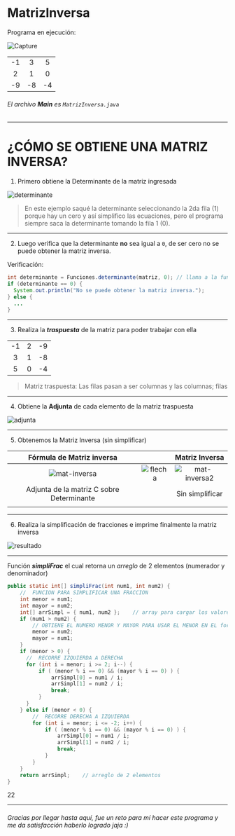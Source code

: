 # MatrizInversa

Programa en ejecución:

![Capture](https://user-images.githubusercontent.com/72027738/235542457-0955bc9b-a808-4b6b-b958-759e0fe9e907.PNG)

||||
| :---: | :---: | :---: |
| -1 | 3 | 5 |
| 2 | 1 | 0 |
| -9 | -8 | -4 |

###### El archivo ***Main*** es `MatrizInversa.java`
---
# ¿CÓMO SE OBTIENE UNA MATRIZ INVERSA?

1. Primero obtiene la Determinante de la matriz ingresada


![determinante](https://user-images.githubusercontent.com/72027738/235530230-d14148f9-17cb-4647-acd6-2d33c9ea17cb.png)
> En este ejemplo saqué la determinante seleccionando la 2da fila (1) porque hay un cero y así simplifico las ecuaciones, pero el programa siempre saca la determinante tomando la fila 1 (0). 

---
2. Luego verifica que la determinante **no** sea igual a `0`, de ser cero no se puede obtener la matriz inversa.


Verificación:
```java
int determinante = Funciones.determinante(matriz, 0); // llama a la función para obtener la determinante
if (determinante == 0) {
  System.out.println("No se puede obtener la matriz inversa.");
} else {
  ...
}
```

---
3. Realiza la ***traspuesta*** de la matriz para poder trabajar con ella

||||
| :---: | :---: | :---: |
| -1 | 2 | -9 |
| 3 | 1 | -8 |
| 5 | 0 | -4 |

> Matriz traspuesta: Las filas pasan a ser columnas y las columnas; filas

---
4. Obtiene la **Adjunta** de cada elemento de la matriz traspuesta

![adjunta](https://user-images.githubusercontent.com/72027738/235543569-cbfa0a0a-f152-47a7-a3db-c6b8d78f3107.png)

---
5. Obtenemos la Matriz Inversa (sin simplificar)

| Fórmula de Matriz inversa || Matriz Inversa |
| :---: | :---: | :---: |
| ![mat-inversa](https://user-images.githubusercontent.com/72027738/235538689-0b0567ef-c8b1-408a-9494-b067fbd903b3.png) | ![flecha](https://user-images.githubusercontent.com/72027738/235540334-c4807101-cb71-4988-9e99-5a954b9b37ef.png) | ![mat-inversa2](https://user-images.githubusercontent.com/72027738/235539323-dd823f0f-faf1-42f8-9a5b-7f1621eb2049.png) |
| Adjunta de la matriz C sobre Determinante | | Sin simplificar |
| | | |


---
6. Realiza la simplificación de fracciones e imprime finalmente la matriz inversa

![resultado](https://user-images.githubusercontent.com/72027738/235540652-6408e782-7ee6-4b1f-8271-38b2ce7fc8cb.png)

---
Función ***simpliFrac*** el cual retorna un *arreglo* de 2 elementos (numerador y denominador)

```java
public static int[] simpliFrac(int num1, int num2) {
    //  FUNCION PARA SIMPLIFICAR UNA FRACCION
    int menor = num1;
    int mayor = num2;
    int[] arrSimpl = { num1, num2 };    // array para cargar los valores simplificados (si no se puede simplf queda como está)
    if (num1 > num2) { 
        // OBTIENE EL NUMERO MENOR Y MAYOR PARA USAR EL MENOR EN EL for
        menor = num2;
        mayor = num1;
    }
    if (menor > 0) {
      //  RECORRE IZQUIERDA A DERECHA
      for (int i = menor; i >= 2; i--) {
          if ( (menor % i == 0) && (mayor % i == 0) ) {
              arrSimpl[0] = num1 / i;
              arrSimpl[1] = num2 / i;
              break;
          }
      }
    } else if (menor < 0) {
        //  RECORRE DERECHA A IZQUIERDA
        for (int i = menor; i <= -2; i++) {
            if ( (menor % i == 0) && (mayor % i == 0) ) {
                arrSimpl[0] = num1 / i;
                arrSimpl[1] = num2 / i;
                break;
            }
        }
    }
    return arrSimpl;    // arreglo de 2 elementos
}
```
22

---
###### Gracias por llegar hasta aquí, fue un reto para mí hacer este programa y me da satisfacción haberlo logrado jaja :)




